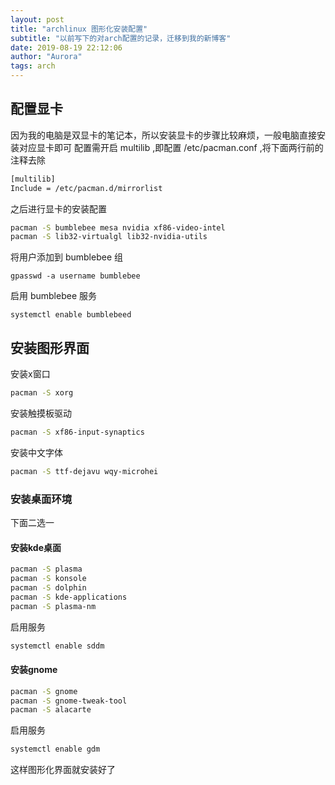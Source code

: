 ```yaml
---
layout: post
title: "archlinux 图形化安装配置"
subtitle: "以前写下的对arch配置的记录，迁移到我的新博客"
date: 2019-08-19 22:12:06
author: "Aurora"
tags: arch
---
```


## 配置显卡

因为我的电脑是双显卡的笔记本，所以安装显卡的步骤比较麻烦，一般电脑直接安装对应显卡即可
配置需开启 multilib ,即配置 /etc/pacman.conf ,将下面两行前的注释去除

``` bash
[multilib]
Include = /etc/pacman.d/mirrorlist
```

之后进行显卡的安装配置

``` bash
pacman -S bumblebee mesa nvidia xf86-video-intel
pacman -S lib32-virtualgl lib32-nvidia-utils
```

将用户添加到 bumblebee 组

``` base
gpasswd -a username bumblebee
```

启用 bumblebee 服务

``` base
systemctl enable bumblebeed
```

## 安装图形界面

安装x窗口

``` bash
pacman -S xorg
```

安装触摸板驱动

``` bash
pacman -S xf86-input-synaptics
```

安装中文字体

``` bash
pacman -S ttf-dejavu wqy-microhei
```

### 安装桌面环境

下面二选一

#### 安装kde桌面

``` bash
pacman -S plasma
pacman -S konsole
pacman -S dolphin
pacman -S kde-applications
pacman -S plasma-nm
```

启用服务

``` bash
systemctl enable sddm
```

#### 安装gnome

``` bash
pacman -S gnome
pacman -S gnome-tweak-tool
pacman -S alacarte
```

启用服务

``` bash
systemctl enable gdm
```

这样图形化界面就安装好了
